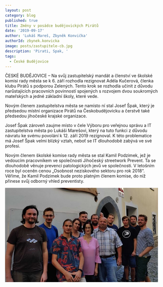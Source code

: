 ```yaml
---
layout: post
category: blog
published: true
title: Změny v posádce budějovických Pirátů
date: '2019-09-17'
author: 'Lukáš Mareš, Zbyněk Konvička'
authorId: zbynek.konvicka
image: posts/zastupitele-cb.jpg
description: 'Pirati, Spak, '
tags:
  - České Budějovice
---
```

ČESKÉ BUDĚJOVICE – Na svůj zastupitelský mandát a členství ve školské komisi rady města se k 6. září rozhodla rezignovat Adéla Kučerová, členka klubu Pirátů s podporou Zelených. Tento krok se rozhodla učinit z důvodu narůstajících pracovních povinností spojených s rozvojem dvou soukromých mateřských a jedné základní školy, které vede.

Novým členem zastupitelstva města se namísto ní stal Josef Špak, který je předsedou místní organizace Pirátů na Českobudějovicku a čerstvě také předsedou jihočeské krajské organizace.

Josef Špak zároveň zaujme místo v čele Výboru pro veřejnou správu a IT zastupitelstva města po Lukáši Marešovi, který na tuto funkci z důvodu návratu ke svému povolání k 12. září 2019 rezignoval. K této problematice má Josef Špak velmi blízký vztah, neboť se IT dlouhodobě zabývá ve své profesi. 

Novým členem školské komise rady města se stal Kamil Podzimek, jež je vedoucím pracovníkem ve společnosti Jihočeský streetwork Prevent. Ta se dlouhodobě věnuje prevenci patologických jevů ve společnosti. V letošním roce byl oceněn cenou „Osobnost neziskového sektoru pro rok 2018“. Věříme, že Kamil Podzimek bude proto platným členem komise, do níž přinese svůj odborný vhled preventisty.

![Pirátská posádka v Českých Budějovicích](/assets/img/posts/cb-pirati-mensi.jpg)
